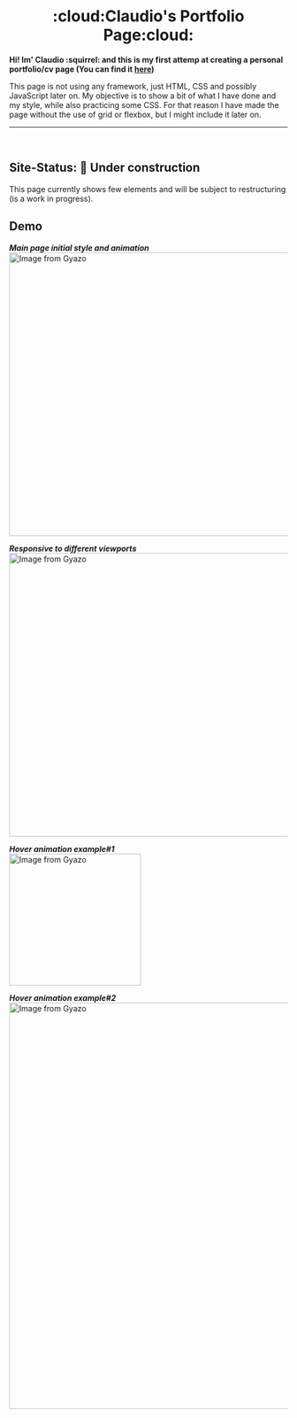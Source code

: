 # 
<h1 align='center'> :cloud:Claudio's Portfolio Page:cloud:</h1> 

**Hi! Im' Claudio :squirrel: and this is my first attemp at creating a personal portfolio/cv page (You can find it [here](https://claudiferock.github.io/Page/))**

This page is not using any framework, just HTML, CSS and possibly JavaScript later on. My objective is to show a bit of what I have done and my style, while also practicing some CSS. For that reason I have made the page without the use of grid or flexbox, but I might include it later on.

------------------------------  
<br />

## Site-Status: :construction: Under construction
This page currently shows few elements and will be subject to restructuring (is a work in progress).

## Demo 
***Main page initial style and animation***<br />
<a href="https://gyazo.com/abec9fcc48a47986f5bd749161a90b5f"><img src="https://i.gyazo.com/abec9fcc48a47986f5bd749161a90b5f.gif" alt="Image from Gyazo" width="512"/></a>

***Responsive to different viewports***<br />
<a href="https://gyazo.com/887c584f7f83a3de2d471468373e2899"><img src="https://i.gyazo.com/887c584f7f83a3de2d471468373e2899.gif" alt="Image from Gyazo" width="512"/></a>

***Hover animation example#1***<br />
<a href="https://gyazo.com/02cdc17b4fcc8734ef79c32b1a49f8aa"><img src="https://i.gyazo.com/02cdc17b4fcc8734ef79c32b1a49f8aa.gif" alt="Image from Gyazo" width="238"/></a>

***Hover animation example#2***<br />
<a href="https://gyazo.com/1c5afe8f45a6f72b7ce3d78d59a4dcf8"><img src="https://i.gyazo.com/1c5afe8f45a6f72b7ce3d78d59a4dcf8.gif" alt="Image from Gyazo" width="734"/></a>
